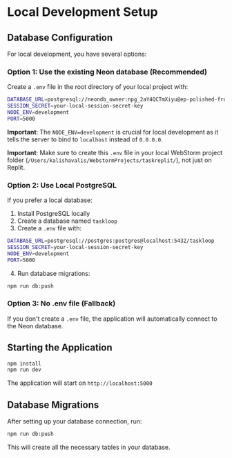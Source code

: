 # Local Development Setup

## Database Configuration

For local development, you have several options:

### Option 1: Use the existing Neon database (Recommended)
Create a `.env` file in the root directory of your local project with:

```bash
DATABASE_URL=postgresql://neondb_owner:npg_2aY4QCTmXiyu@ep-polished-frog-ad6yqbvq-pooler.c-2.us-east-1.aws.neon.tech/neondb?sslmode=require&channel_binding=require
SESSION_SECRET=your-local-session-secret-key
NODE_ENV=development
PORT=5000
```

**Important**: The `NODE_ENV=development` is crucial for local development as it tells the server to bind to `localhost` instead of `0.0.0.0`.

**Important**: Make sure to create this `.env` file in your local WebStorm project folder (`/Users/kalishavalis/WebstormProjects/taskreplit/`), not just on Replit.

### Option 2: Use Local PostgreSQL
If you prefer a local database:

1. Install PostgreSQL locally
2. Create a database named `taskloop`
3. Create a `.env` file with:

```bash
DATABASE_URL=postgresql://postgres:postgres@localhost:5432/taskloop
SESSION_SECRET=your-local-session-secret-key
NODE_ENV=development
PORT=5000
```

4. Run database migrations:
```bash
npm run db:push
```

### Option 3: No .env file (Fallback)
If you don't create a `.env` file, the application will automatically connect to the Neon database.

## Starting the Application

```bash
npm install
npm run dev
```

The application will start on `http://localhost:5000`

## Database Migrations

After setting up your database connection, run:
```bash
npm run db:push
```

This will create all the necessary tables in your database.